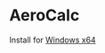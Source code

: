 # AeroCalc
Install for [Windows x64](https://drive.google.com/file/d/1BpRtPkJ_VlAYv99-eptW_0weA0Aa0aNU/view?usp=sharing)
